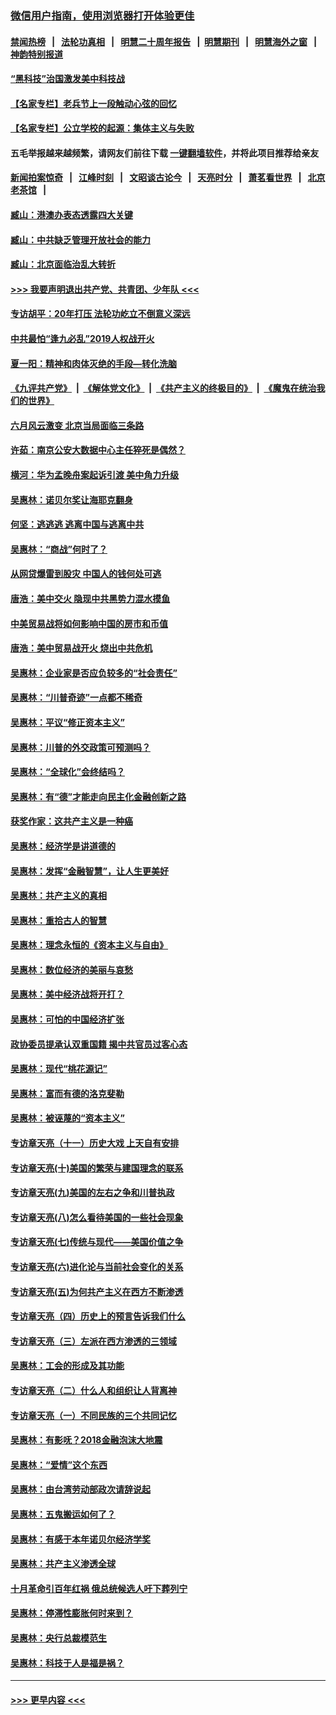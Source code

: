 ### [微信用户指南，使用浏览器打开体验更佳](https://github.com/gfw-breaker/banned-news1/blob/master/indexes/wechat-guide.md?t=0)
#### [禁闻热榜](热点新闻.md?t=0)  &nbsp;&nbsp;|&nbsp;&nbsp; [法轮功真相](https://github.com/gfw-breaker/truth/blob/master/README.md?t=0) &nbsp;&nbsp;|&nbsp;&nbsp; [明慧二十周年报告](https://github.com/gfw-breaker/mh-reports/blob/master/README.md?t=0) &nbsp;&nbsp;|&nbsp;&nbsp;[明慧期刊](https://github.com/gfw-breaker/mh-qikan) &nbsp;&nbsp;|&nbsp;&nbsp; [明慧海外之窗](https://github.com/gfw-breaker/mh-news/blob/master/README.md?t=0) &nbsp;&nbsp;|&nbsp;&nbsp; [神韵特别报道](https://github.com/gfw-breaker/mh-news/blob/master/shenyun.md?t=0)
#### [“黑科技”治国激发美中科技战](../pages/nsc423/n11638056.md?t=02090222) 
#### [【名家专栏】老兵节上一段触动心弦的回忆](../pages/nsc423/n11646016.md?t=02090222) 
#### [【名家专栏】公立学校的起源：集体主义与失败](../pages/nsc423/n11601833.md?t=02090222) 
#### 五毛举报越来越频繁，请网友们前往下载 [一键翻墙软件](https://github.com/gfw-breaker/ssr-accounts)，并将此项目推荐给亲友
#### [新闻拍案惊奇](https://github.com/gfw-breaker/banned-news1/blob/master/pages/link4.md) &nbsp;&nbsp;|&nbsp;&nbsp; [江峰时刻](https://github.com/gfw-breaker/banned-news1/blob/master/pages/link4.md) &nbsp;&nbsp;|&nbsp;&nbsp; [文昭谈古论今](https://github.com/gfw-breaker/banned-news1/blob/master/pages/link4.md) &nbsp;&nbsp;|&nbsp;&nbsp; [天亮时分](https://github.com/gfw-breaker/banned-news1/blob/master/pages/link4.md) &nbsp;&nbsp;|&nbsp;&nbsp; [萧茗看世界](https://github.com/gfw-breaker/banned-news1/blob/master/pages/link4.md) &nbsp;&nbsp;|&nbsp;&nbsp; [北京老茶馆](https://github.com/gfw-breaker/banned-news1/blob/master/pages/link4.md) &nbsp;&nbsp;|&nbsp;&nbsp; 
#### [臧山：港澳办表态透露四大关键](../pages/nsc423/n11421628.md?t=02090222) 
#### [臧山：中共缺乏管理开放社会的能力](../pages/nsc423/n11407457.md?t=02090222) 
#### [臧山：北京面临治乱大转折](../pages/nsc423/n11406895.md?t=02090222) 
#### [>>> 我要声明退出共产党、共青团、少年队 <<<](https://github.com/begood0513/goodnews/blob/master/quit/letter.md) 
#### [专访胡平：20年打压 法轮功屹立不倒意义深远](../pages/nsc423/n11398800.md?t=02090222) 
#### [中共最怕“逢九必乱”2019人权战开火](../pages/nsc423/n11385248.md?t=02090222) 
#### [夏一阳：精神和肉体灭绝的手段—转化洗脑](../pages/nsc423/n11368250.md?t=02090222) 
#### [《九评共产党》](https://github.com/begood0513/9ping.md/blob/master/README.md) &nbsp;|&nbsp; [《解体党文化》](../../../../jtdwh.md/blob/master/README.md)  &nbsp;|&nbsp; [《共产主义的终极目的》](../../../../gczydzjmd.md/blob/master/README.md) &nbsp;|&nbsp; [《魔鬼在统治我们的世界》](../../../../mgztzwmdsj.md/blob/master/README.md) 
#### [六月风云激变 北京当局面临三条路](../pages/nsc423/n11313668.md?t=02090222) 
#### [许茹：南京公安大数据中心主任猝死是偶然？](../pages/nsc423/n11064744.md?t=02090222) 
#### [横河：华为孟晚舟案起诉引渡 美中角力升级](../pages/nsc423/n11027230.md?t=02090222) 
#### [吴惠林：诺贝尔奖让海耶克翻身](../pages/nsc423/n10890049.md?t=02090222) 
#### [何坚：逃逃逃 逃离中国与逃离中共](../pages/nsc423/n10592891.md?t=02090222) 
#### [吴惠林：“商战”何时了？](../pages/nsc423/n10573558.md?t=02090222) 
#### [从网贷爆雷到股灾 中国人的钱何处可逃](../pages/nsc423/n10572800.md?t=02090222) 
#### [唐浩：美中交火 隐现中共黑势力混水摸鱼](../pages/nsc423/n10544040.md?t=02090222) 
#### [中美贸易战将如何影响中国的房市和币值](../pages/nsc423/n10543697.md?t=02090222) 
#### [唐浩：美中贸易战开火 烧出中共危机](../pages/nsc423/n10540126.md?t=02090222) 
#### [吴惠林：企业家是否应负较多的“社会责任”](../pages/nsc423/n10535022.md?t=02090222) 
#### [吴惠林：“川普奇迹”一点都不稀奇](../pages/nsc423/n10512808.md?t=02090222) 
#### [吴惠林：平议“修正资本主义”](../pages/nsc423/n10495724.md?t=02090222) 
#### [吴惠林：川普的外交政策可预测吗？](../pages/nsc423/n10462387.md?t=02090222) 
#### [吴惠林：“全球化”会终结吗？](../pages/nsc423/n10452838.md?t=02090222) 
#### [吴惠林：有“德”才能走向民主化金融创新之路](../pages/nsc423/n10432292.md?t=02090222) 
#### [获奖作家：这共产主义是一种癌](../pages/nsc423/n10431541.md?t=02090222) 
#### [吴惠林：经济学是讲道德的](../pages/nsc423/n10398014.md?t=02090222) 
#### [吴惠林：发挥“金融智慧”，让人生更美好](../pages/nsc423/n10375019.md?t=02090222) 
#### [吴惠林：共产主义的真相](../pages/nsc423/n10351394.md?t=02090222) 
#### [吴惠林：重拾古人的智慧](../pages/nsc423/n10337691.md?t=02090222) 
#### [吴惠林：理念永恒的《资本主义与自由》](../pages/nsc423/n10316274.md?t=02090222) 
#### [吴惠林：数位经济的美丽与哀愁](../pages/nsc423/n10292946.md?t=02090222) 
#### [吴惠林：美中经济战将开打？](../pages/nsc423/n10258825.md?t=02090222) 
#### [吴惠林：可怕的中国经济扩张](../pages/nsc423/n10219147.md?t=02090222) 
#### [政协委员提承认双重国籍 揭中共官员过客心态](../pages/nsc423/n10208809.md?t=02090222) 
#### [吴惠林：现代“桃花源记”](../pages/nsc423/n10185234.md?t=02090222) 
#### [吴惠林：富而有德的洛克斐勒](../pages/nsc423/n10142264.md?t=02090222) 
#### [吴惠林：被诬蔑的“资本主义”](../pages/nsc423/n10124816.md?t=02090222) 
#### [专访章天亮（十一）历史大戏 上天自有安排](../pages/nsc423/n10094905.md?t=02090222) 
#### [专访章天亮(十)美国的繁荣与建国理念的联系](../pages/nsc423/n10094899.md?t=02090222) 
#### [专访章天亮(九)美国的左右之争和川普执政](../pages/nsc423/n10094889.md?t=02090222) 
#### [专访章天亮(八)怎么看待美国的一些社会现象](../pages/nsc423/n10094857.md?t=02090222) 
#### [专访章天亮(七)传统与现代——美国价值之争](../pages/nsc423/n10093140.md?t=02090222) 
#### [专访章天亮(六)进化论与当前社会变化的关系](../pages/nsc423/n10092036.md?t=02090222) 
#### [专访章天亮(五)为何共产主义在西方不断渗透](../pages/nsc423/n10083620.md?t=02090222) 
#### [专访章天亮（四）历史上的预言告诉我们什么](../pages/nsc423/n10083606.md?t=02090222) 
#### [专访章天亮（三）左派在西方渗透的三领域](../pages/nsc423/n10081115.md?t=02090222) 
#### [吴惠林：工会的形成及其功能](../pages/nsc423/n10080633.md?t=02090222) 
#### [专访章天亮（二）什么人和组织让人背离神](../pages/nsc423/n10076637.md?t=02090222) 
#### [专访章天亮（一）不同民族的三个共同记忆](../pages/nsc423/n10074188.md?t=02090222) 
#### [吴惠林：有影呒？2018金融泡沫大地震](../pages/nsc423/n10040534.md?t=02090222) 
#### [吴惠林：“爱情”这个东西](../pages/nsc423/n10019423.md?t=02090222) 
#### [吴惠林：由台湾劳动部政次请辞说起](../pages/nsc423/n9979679.md?t=02090222) 
#### [吴惠林：五鬼搬运如何了？](../pages/nsc423/n9925338.md?t=02090222) 
#### [吴惠林：有感于本年诺贝尔经济学奖](../pages/nsc423/n9871883.md?t=02090222) 
#### [吴惠林：共产主义渗透全球](../pages/nsc423/n9812748.md?t=02090222) 
#### [十月革命引百年红祸 俄总统候选人吁下葬列宁](../pages/nsc423/n9810182.md?t=02090222) 
#### [吴惠林：停滞性膨胀何时来到？](../pages/nsc423/n9764136.md?t=02090222) 
#### [吴惠林：央行总裁模范生](../pages/nsc423/n9728134.md?t=02090222) 
#### [吴惠林：科技于人是福是祸？](../pages/nsc423/n9672982.md?t=02090222) 

----
#### [ >>> 更早内容 <<< ](../indexes/nsc423-earlier.md)
